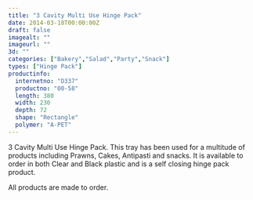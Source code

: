 ```yaml
---
title: "3 Cavity Multi Use Hinge Pack"
date: 2014-03-18T00:00:00Z
draft: false
imagealt: ""
imageurl: ""
3d: ""
categories: ["Bakery","Salad","Party","Snack"]
types: ["Hinge Pack"]
productinfo:
  internetno: "D337"
  productno: "00-58"
  length: 380
  width: 230
  depth: 72
  shape: "Rectangle"
  polymer: "A-PET"
---
```

3 Cavity Multi Use Hinge Pack. This tray has been used for a multitude of products including Prawns, Cakes, Antipasti and snacks. It is available to order in both Clear and Black plastic and is a self closing hinge pack product.

 

All products are made to order.